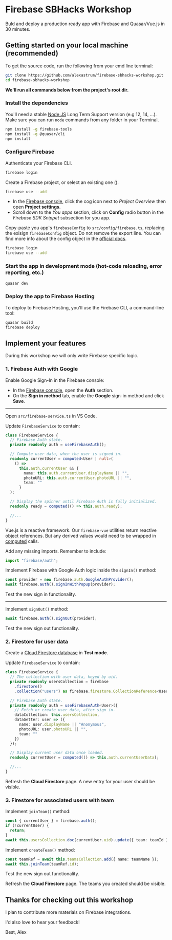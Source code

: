 # Firebase SBHacks Workshop

Buld and deploy a production ready app with Firebase and Quasar/Vue.js in 30 minutes.

## Getting started on your local machine (recommended)

To get the source code, run the following from your cmd line terminal:

```bash
git clone https://github.com/alexastrum/firebase-sbhacks-workshop.git
cd firebase-sbhacks-workshop
```

**We'll run all commands below from the project's root dir.**

### Install the dependencies

You'll need a stable [Node JS](https://nodejs.org) Long Term Support version (e.g 12, 14, ...).
Make sure you can run `node` commands from any folder in your Terminal.

```bash
npm install -g firebase-tools
npm install -g @quasar/cli
npm install
```

### Configure Firebase

Authenticate your Firebase CLI.

```bash
firebase login
```

Create a Firebase project, or select an existing one ().

```bash
firebase use --add
```

- In the [Firebase console](https://console.firebase.google.com), click the cog icon next to *Project Overview* then open **Project settings**.
- Scroll down to the *You apps* section, click on **Config** radio button in the *Firebase SDK Snippet* subsection for you app.

Copy-paste you app's `firebaseConfig` to `src/config/firebase.ts`, replacing the exisign `firebaseConfig` object.
Do not remove the export line.
You can find more info about the config object in the [official docs](https://firebase.google.com/docs/web/setup?authuser=0#config-object).

```bash
firebase login
firebase use --add
```

### Start the app in development mode (hot-code reloading, error reporting, etc.)

```bash
quasar dev
```

### Deploy the app to Firebase Hosting

To deploy to Firebase Hosting, you'll use the Firebase CLI, a command-line tool:

```bash
quasar build
firebase deploy
```

## Implement your features

During this workshop we will only write Firebase specific logic.

### 1. Firebase Auth with Google

Enable Google Sign-In in the Firebase console:

- In the [Firebase console](https://console.firebase.google.com), open the **Auth** section.
- On the **Sign in method** tab, enable the **Google** sign-in method and click **Save**.

---

Open `src/firebase-service.ts` in VS Code.

Update `FirebaseService` to contain:

```ts
class FirebaseService {
  // Firebase Auth state.
  private readonly auth = useFirebaseAuth();

  // Compute user data, when the user is signed in.
  readonly currentUser = computed<User | null>(
    () =>
      this.auth.currentUser && {
        name: this.auth.currentUser.displayName || "",
        photoURL: this.auth.currentUser.photoURL || "",
        team: ""
      }
  );

  // Display the spinner until Firebase Auth is fully initialized.
  readonly ready = computed(() => this.auth.ready);

  //...
}
```

Vue.js is a reactive framework. Our `firebase-vue` utilities return reactive object references.
But any derived values would need to be wrapped in [computed](https://v3.vuejs.org/guide/reactivity-computed-watchers.html#computed-values) calls.

Add any missing imports. Remember to include:

```ts
import "firebase/auth";
```

Implement Firebase with Google Auth logic inside the `signIn()` method:

```ts
const provider = new firebase.auth.GoogleAuthProvider();
await firebase.auth().signInWithPopup(provider);
```

Test the new sign in functionality.

---

Implement `signOut()` method:

```ts
await firebase.auth().signOut(provider);
```

Test the new sign out functionality.

### 2. Firestore for user data

Create a [Cloud Firestore database](https://firebase.google.com/docs/firestore/quickstart#create) in **Test mode**.

Update `FirebaseService` to contain:

```ts
class FirebaseService {
  // The collection with user data, keyed by uid.
  private readonly usersCollection = firebase
    .firestore()
    .collection("users") as firebase.firestore.CollectionReference<User>;

  // Firebase Auth state.
  private readonly auth = useFirebaseAuth<User>({
    // Fetch or create user data, after sign in.
    dataCollection: this.usersCollection,
    dataGetter: user => ({
      name: user.displayName || "Anonymous",
      photoURL: user.photoURL || "",
      team: ""
    })
  });

  // Display current user data once loaded.
  readonly currentUser = computed(() => this.auth.currentUserData);

  //...
}
```

Refresh the **Cloud Firestore** page. A new entry for your user should be visible.

### 3. Firestore for associated users with team

Implement `joinTeam()` method:

```ts
const { currentUser } = firebase.auth();
if (!currentUser) {
  return;
}
await this.usersCollection.doc(currentUser.uid).update({ team: teamId });
```

Implement `createTeam()` method:

```ts
const teamRef = await this.teamsCollection.add({ name: teamName });
await this.joinTeam(teamRef.id);
```

Test the new sign out functionality.

Refresh the **Cloud Firestore** page. The teams you created should be visible.

## Thanks for checking out this workshop

I plan to contribute more materials on Firebase integrations.

I'd also love to hear your feedback!

Best,
Alex
